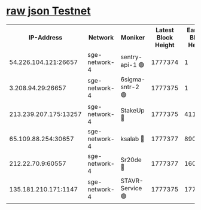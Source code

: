 
[raw json Testnet](https://rpc-check.sget.stavr.tech/sget/rpc-sget-result.json)
=


<table><tr><th>IP-Address</th><th>Network</th><th>Moniker</th><th>Latest Block Height</th><th>Earliest Block Height</th><th>Catching Up</th><th>Tx Index</th><th>Voting Power</th><th>Scan Time</th></tr><tr><td>54.226.104.121:26657</td><td>sge-network-4</td><td>sentry-api-1 🟢</td><td>1777374</td><td>1</td><td>False</td><td>on</td><td>0</td><td>2024-02-28T13:19:10.746817124UTC</td></tr><tr><td>3.208.94.29:26657</td><td>sge-network-4</td><td>6sigma-sntr-2 🟢</td><td>1777375</td><td>1</td><td>False</td><td>on</td><td>0</td><td>2024-02-28T13:19:17.954519449UTC</td></tr><tr><td>213.239.207.175:13257</td><td>sge-network-4</td><td>StakeUp 🔴</td><td>1777375</td><td>411001</td><td>False</td><td>off</td><td>100</td><td>2024-02-28T13:19:17.071837384UTC</td></tr><tr><td>65.109.88.254:30657</td><td>sge-network-4</td><td>ksalab 🔴</td><td>1777377</td><td>890001</td><td>False</td><td>off</td><td>2311</td><td>2024-02-28T13:19:24.368409713UTC</td></tr><tr><td>212.22.70.9:60557</td><td>sge-network-4</td><td>Sr20de 🔴</td><td>1777377</td><td>1608978</td><td>False</td><td>on</td><td>104</td><td>2024-02-28T13:19:26.841930896UTC</td></tr><tr><td>135.181.210.171:1147</td><td>sge-network-4</td><td>STAVR-Service 🟢</td><td>1777375</td><td>1774001</td><td>False</td><td>on</td><td>0</td><td>2024-02-28T13:19:17.381674796UTC</td></tr></table>
